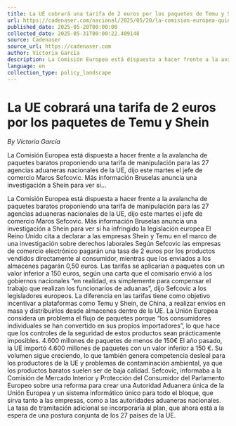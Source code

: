 ```yaml
---
title: La UE cobrará una tarifa de 2 euros por los paquetes de Temu y Shein
url: https://cadenaser.com/nacional/2025/05/20/la-comision-europea-quiere-cobrar-una-tasa-de-dos-euros-a-plataformas-como-temu-o-shein-cadena-ser/
published_date: 2025-05-20T00:00:00
collected_date: 2025-05-31T00:00:22.409148
source: Cadenaser
source_url: https://cadenaser.com
author: Victoria García
description: La Comisión Europea está dispuesta a hacer frente a la avalancha de paquetes baratos proponiendo una tarifa de manipulación para las 27 agencias aduaneras nacionales de la UE, dijo este martes el jefe de comercio Maros Sefcovic. Más información Bruselas anuncia una investigación a Shein para ver si...
language: en
collection_type: policy_landscape
---
```


# La UE cobrará una tarifa de 2 euros por los paquetes de Temu y Shein

*By Victoria García*

La Comisión Europea está dispuesta a hacer frente a la avalancha de paquetes baratos proponiendo una tarifa de manipulación para las 27 agencias aduaneras nacionales de la UE, dijo este martes el jefe de comercio Maros Sefcovic. Más información Bruselas anuncia una investigación a Shein para ver si...

La Comisión Europea está dispuesta a hacer frente a la avalancha de paquetes baratos proponiendo una tarifa de manipulación para las 27 agencias aduaneras nacionales de la UE, dijo este martes el jefe de comercio Maros Sefcovic. Más información Bruselas anuncia una investigación a Shein para ver si ha infringido la legislación europea El Reino Unido cita a declarar a las empresas Shein y Temu en el marco de una investigación sobre derechos laborales Según Sefcovic las empresas de comercio electrónico pagarán una tasa de 2 euros por los productos vendidos directamente al consumidor, mientras que los enviados a los almacenes pagarán 0,50 euros. Las tarifas se aplicarían a paquetes con un valor inferior a 150 euros, según una carta que el comisario envió a los gobiernos nacionales “en realidad, es simplemente para compensar el trabajo que realizan los funcionarios de aduanas”, dijo Sefcovic a los legisladores europeos. La diferencia en las tarifas tiene como objetivo incentivar a plataformas como Temu y Shein, de China, a realizar envíos en masa y distribuirlos desde almacenes dentro de la UE. La Unión Europea considera un problema el flujo de paquetes porque “los consumidores individuales se han convertido en sus propios importadores”, lo que hace que los controles de la seguridad de estos productos sean prácticamente imposibles. 4.600 millones de paquetes de menos de 150€ El año pasado, la UE importó 4.600 millones de paquetes con un valor inferior a 150 €. Su volumen sigue creciendo, lo que también genera competencia desleal para los productores de la UE y problemas de contaminación ambiental, ya que los productos baratos suelen ser de baja calidad. Sefcovic, informaba a la Comisión de Mercado Interior y Protección del Consumidor del Parlamento Europeo sobre una reforma para crear una Autoridad Aduanera única de la Unión Europea y un sistema informático único para todo el bloque, que sirva tanto a las empresas, como a las autoridades aduaneras nacionales. La tasa de tramitación adicional se incorporaría al plan, que ahora está a la espera de una postura conjunta de los 27 países de la UE.